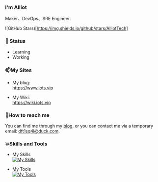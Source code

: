 ### I'm Alliot 

Maker、DevOps、SRE Engineer.  

![GitHub Stars)[https://img.shields.io/github/stars/AlliotTech]

### 🌱 Status

- Learning  
- Working 


### 📫My Sites

- My blog:  
  https://www.iots.vip   
  
- My Wiki:  
  https://wiki.iots.vip  

### 📝How to reach me

You can find me through my [blog](https://www.iots.vip), or you can contact me via a temporary email: dft1sq4l@duck.com.


### 💥Skills and Tools 
- My Skills  
[![My Skills](https://skillicons.dev/icons?i=linux,bash,docker,kubernetes,ansible,prometheus,grafana,elasticsearch,jenkins,python,django,vue,terraform,aws,nginx&theme=light)](https://github.com/AlliotTech)


- My Tools  
[![My Tools](https://skillicons.dev/icons?i=vscode,obsidian,md,vim,github,git,githubactions,pycharm&theme=light)](https://github.com/AlliotTech)

